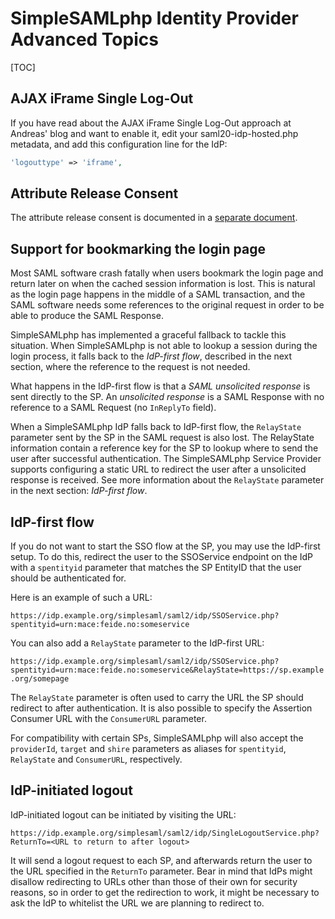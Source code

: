 SimpleSAMLphp Identity Provider Advanced Topics
===============================================

[TOC]

AJAX iFrame Single Log-Out
--------------------------

If you have read about the AJAX iFrame Single Log-Out approach at Andreas' blog and want to enable it, edit your saml20-idp-hosted.php metadata, and add this configuration line for the IdP:

```php
'logouttype' => 'iframe',
```

Attribute Release Consent
-------------------------

The attribute release consent is documented in a [separate document](/docs/contrib_modules/consent/consent.html).

Support for bookmarking the login page
--------------------------------------

Most SAML software crash fatally when users bookmark the login page and return later on when the cached session information is lost. This is natural as the login page happens in the middle of a SAML transaction, and the SAML software needs some references to the original request in order to be able to produce the SAML Response.

SimpleSAMLphp has implemented a graceful fallback to tackle this situation. When SimpleSAMLphp is not able to lookup a session during the login process, it falls back to the *IdP-first flow*, described in the next section, where the reference to the request is not needed.

What happens in the IdP-first flow is that a *SAML unsolicited response* is sent directly to the SP. An *unsolicited response* is a SAML Response with no reference to a SAML Request (no `InReplyTo` field).

When a SimpleSAMLphp IdP falls back to IdP-first flow, the `RelayState` parameter sent by the SP in the SAML request is also lost. The RelayState information contain a reference key for the SP to lookup where to send the user after successful authentication. The SimpleSAMLphp Service Provider supports configuring a static URL to redirect the user after a unsolicited response is received. See more information about the `RelayState` parameter in the next section: *IdP-first flow*.

IdP-first flow
--------------

If you do not want to start the SSO flow at the SP, you may use the IdP-first setup. To do this, redirect the user to the SSOService endpoint on the IdP with a `spentityid` parameter that matches the SP EntityID that the user should be authenticated for.

Here is an example of such a URL:

`https://idp.example.org/simplesaml/saml2/idp/SSOService.php?spentityid=urn:mace:feide.no:someservice`

You can also add a `RelayState` parameter to the IdP-first URL:

`https://idp.example.org/simplesaml/saml2/idp/SSOService.php?spentityid=urn:mace:feide.no:someservice&RelayState=https://sp.example.org/somepage`

The `RelayState` parameter is often used to carry the URL the SP should redirect to after authentication. It is also possible to specify the Assertion
Consumer URL with the `ConsumerURL` parameter.

For compatibility with certain SPs, SimpleSAMLphp will also accept the
`providerId`, `target` and `shire` parameters as aliases for `spentityid`,
`RelayState` and `ConsumerURL`, respectively.

IdP-initiated logout
--------------------

IdP-initiated logout can be initiated by visiting the URL:

`https://idp.example.org/simplesaml/saml2/idp/SingleLogoutService.php?ReturnTo=<URL to return to after logout>`

It will send a logout request to each SP, and afterwards return the user to the URL specified in the `ReturnTo` parameter. Bear in mind that IdPs might disallow redirecting to URLs other than those of their own for security reasons, so in order to get the redirection to work, it might be necessary to ask the IdP to whitelist the URL we are planning to redirect to.
